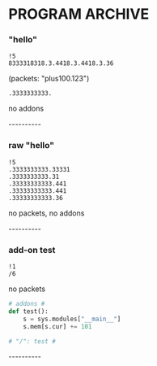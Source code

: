 # PROGRAM ARCHIVE

### "hello"

```
!5
8333318318.3.4418.3.4418.3.36
```

(packets: "plus100.123")
```
.3333333333.
```

no addons

--_-_-_-_-_-_-_-_-

### raw "hello"

```
!5
.3333333333.33331
.3333333333.31
.33333333333.441
.33333333333.441
.33333333333.36
```

no packets, no addons

--_-_-_-_-_-_-_-_-

### add-on test

```
!1
/6
```

no packets

```python
# addons #
def test():
    s = sys.modules["__main__"]
    s.mem[s.cur] += 101

# "/": test #
```

--_-_-_-_-_-_-_-_-